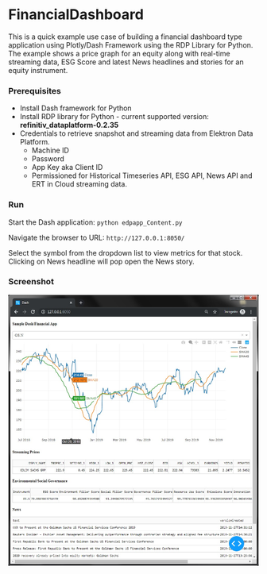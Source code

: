 # FinancialDashboard
This is a quick example use case of building a financial dashboard type application using Plotly/Dash Framework using the RDP Library for Python. The example shows a price graph for an equity along with real-time streaming data, ESG Score and latest News headlines and stories for an equity instrument.

### Prerequisites
* Install Dash framework for Python
* Install RDP library for Python - current supported version: **refinitiv_dataplatform-0.2.35**
* Credentials to retrieve snapshot and streaming data from Elektron Data Platform.
   * Machine ID
   * Password
   * App Key aka Client ID
   * Permissioned for Historical Timeseries API, ESG API, News API and ERT in Cloud streaming data.

### Run

Start the Dash application: ```python edpapp_Content.py```

Navigate the browser to URL: ```http://127.0.0.1:8050/```
   
Select the symbol from the dropdown list to view metrics for that stock. Clicking on News headline will pop open the News story.
   
### Screenshot

![Dash Sample](RDPDashboard.jpg)
